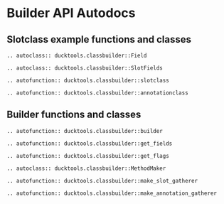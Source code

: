 # Builder API Autodocs #

## Slotclass example functions and classes ##

```{eval-rst}
.. autoclass:: ducktools.classbuilder::Field
```

```{eval-rst}
.. autoclass:: ducktools.classbuilder::SlotFields
```

```{eval-rst}
.. autofunction:: ducktools.classbuilder::slotclass
```

```{eval-rst}
.. autofunction:: ducktools.classbuilder::annotationclass
```


## Builder functions and classes ##

```{eval-rst}
.. autofunction:: ducktools.classbuilder::builder
```

```{eval-rst}
.. autofunction:: ducktools.classbuilder::get_fields
```

```{eval-rst}
.. autofunction:: ducktools.classbuilder::get_flags
```

```{eval-rst}
.. autoclass:: ducktools.classbuilder::MethodMaker
```

```{eval-rst}
.. autofunction:: ducktools.classbuilder::make_slot_gatherer
```

```{eval-rst}
.. autofunction:: ducktools.classbuilder::make_annotation_gatherer
```
